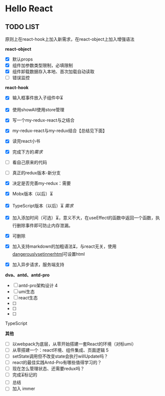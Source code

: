 # Hello React

## TODO LIST
原则上在react-hook上加入新需求，在react-object上加入增强语法

**react-object**
- [x] 默认props
- [x] 组件加参数类型限制，必填限制
- [x] 组件卸载数据存入本地、首次加载自动读取
- [ ] 错误监控

**react-hook**
- [x] 输入框事件放入子组件中⏳
- [x] 使用showAll使用store管理
- [x] 写一个my-redux-react与之结合
- [x] my-redux-react与my-redux结合【总结见下面】
- [x] 读完react小书
- [x] 完成下方的*需求*
- [ ] 看自己原来的代码
- [ ] 真正的redux版本-新分支
- [x] 决定是否完善my-redux：需要

- [x] Mobx版本（以后）⏳
- [x] TypeScript版本（以后）⏳
*需求*
- [x] 加入添加时间（可选）⏳，意义不大，在useEffect的函数中返回一个函数，执行删除事件即可防止内存泄漏。
- [x] 可删除
- [x] 加入支持markdown的加粗语法⏳，与react无关，使用[dangerouslysetinnerhtml](https://zh-hans.reactjs.org/docs/dom-elements.html#dangerouslysetinnerhtml)可设置html
- [x] 加入异步请求，服务端支持

**dva、antd、antd-pro**
- [ ] antd-pro架构设计 4
- [ ] umi生态
- [ ] react生态
- [ ] 
- [ ] 
- [ ] 
TypeScript 


**其他**
- [ ] 以webpack为底层，从零开始搭建一套React的环境（对标umi）
- [ ] 从零搭建一个：react环境、组件集成、页面逻辑 5
- [ ] setState调用但不改变state会执行willUpdate吗？
- [ ] react的最佳实践Antd-Pro有哪些值得学习的？
- [ ] 现在怎么管理状态、还需要redux吗？
- [ ] 完成⏳标记的
- [ ] 总结
- [ ] 加入 immer
